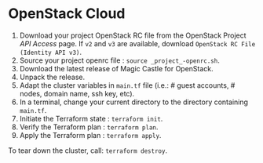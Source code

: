 # OpenStack Cloud

1. Download your project OpenStack RC file from the OpenStack Project _API Access_ page. If `v2` and `v3` are available, download `OpenStack RC File (Identity API v3)`.
2. Source your project openrc file : `source _project_-openrc.sh`.
3. Download the latest release of Magic Castle for OpenStack.
4. Unpack the release.
5. Adapt the cluster variables in `main.tf` file (i.e.: # guest accounts, # nodes, domain name, ssh key, etc).
6. In a terminal, change your current directory to the directory containing `main.tf`.
7. Initiate the Terraform state : `terraform init`.
8. Verify the Terraform plan : `terraform plan`.
9. Apply the Terraform plan : `terraform apply`.

To tear down the cluster, call: `terraform destroy`.